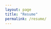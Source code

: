 ```yaml
---
layout: page
title: "Resume"
permalink: /resume/
---
```


<object data="/assets/Masato_Lin_Resume.pdf" width="100%" height="600"></object>
